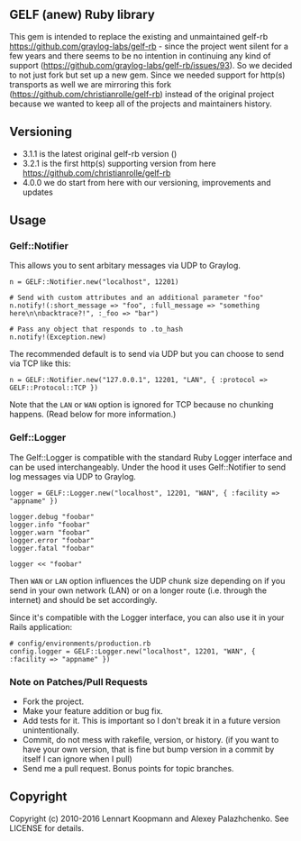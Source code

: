 ## GELF (anew) Ruby library
This gem is intended to replace the existing and unmaintained gelf-rb https://github.com/graylog-labs/gelf-rb - since
the project went silent for a few years and there seems to be no intention in continuing any kind of support
(https://github.com/graylog-labs/gelf-rb/issues/93). So we decided to not just fork but set up a new gem.
Since we needed support for http(s) transports as well we are mirroring this fork (https://github.com/christianrolle/gelf-rb) instead
of the original project because we wanted to keep all of the projects and maintainers history.

## Versioning

- 3.1.1 is the latest original gelf-rb version ()
- 3.2.1 is the first http(s) supporting version from here https://github.com/christianrolle/gelf-rb
- 4.0.0 we do start from here with our versioning, improvements and updates



## Usage
### Gelf::Notifier

This allows you to sent arbitary messages via UDP to Graylog.

    n = GELF::Notifier.new("localhost", 12201)

    # Send with custom attributes and an additional parameter "foo"
    n.notify!(:short_message => "foo", :full_message => "something here\n\nbacktrace?!", :_foo => "bar")

    # Pass any object that responds to .to_hash
    n.notify!(Exception.new)

The recommended default is to send via UDP but you can choose to send via TCP like this:

    n = GELF::Notifier.new("127.0.0.1", 12201, "LAN", { :protocol => GELF::Protocol::TCP })

Note that the `LAN` or `WAN` option is ignored for TCP because no chunking happens. (Read below for more information.)

### Gelf::Logger

The Gelf::Logger is compatible with the standard Ruby Logger interface and can be used interchangeably.
Under the hood it uses Gelf::Notifier to send log messages via UDP to Graylog.

    logger = GELF::Logger.new("localhost", 12201, "WAN", { :facility => "appname" })

    logger.debug "foobar"
    logger.info "foobar"
    logger.warn "foobar"
    logger.error "foobar"
    logger.fatal "foobar"

    logger << "foobar"

Then `WAN` or `LAN` option influences the UDP chunk size depending on if you send in your own
network (LAN) or on a longer route (i.e. through the internet) and should be set accordingly.

Since it's compatible with the Logger interface, you can also use it in your Rails application:

    # config/environments/production.rb
    config.logger = GELF::Logger.new("localhost", 12201, "WAN", { :facility => "appname" })

### Note on Patches/Pull Requests

* Fork the project.
* Make your feature addition or bug fix.
* Add tests for it. This is important so I don't break it in a future version unintentionally.
* Commit, do not mess with rakefile, version, or history.
  (if you want to have your own version, that is fine but bump version in a commit by itself I can ignore when I pull)
* Send me a pull request. Bonus points for topic branches.

## Copyright

Copyright (c) 2010-2016 Lennart Koopmann and Alexey Palazhchenko. See LICENSE for details.
